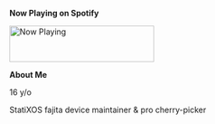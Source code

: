 **Now Playing on Spotify**

<a href="https://itz63c.vercel.app/now-playing?open">
    <img src="https://itz63c.vercel.app/now-playing" width="256" height="64" alt="Now Playing">
</a>


**About Me**

16 y/o

StatiXOS fajita device maintainer & pro cherry-picker
